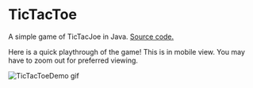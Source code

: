 # TicTacToe
A simple game of TicTacJoe in Java. [Source code.]([https://github.com/mccnick/TicTacToe/blob/main/TicTacToe/src/zzzTicTacToe/TicTacToe.java])

Here is a quick playthrough of the game! This is in mobile view. You may have to zoom out for preferred viewing.

![TicTacToeDemo gif](https://user-images.githubusercontent.com/91184284/229703311-da007f9a-ea7c-4629-a577-32b01e902073.gif)
